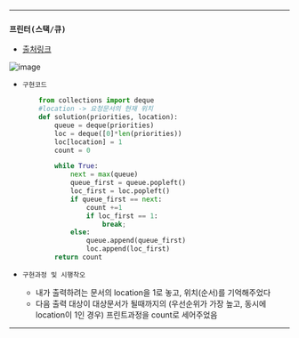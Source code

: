 
---------------------------------------
### `프린터(스택/큐)` 

  - [출처링크](https://programmers.co.kr/learn/courses/30/lessons/42587)


![image](https://user-images.githubusercontent.com/15559593/132707486-46bc67e2-4c46-4bec-9de5-f7f7cfb0d53b.png)
  
  
  - `구현코드`
    ```Python
        from collections import deque
        #location -> 요청문서의 현재 위치
        def solution(priorities, location):
            queue = deque(priorities)
            loc = deque([0]*len(priorities))
            loc[location] = 1
            count = 0

            while True:
                next = max(queue)
                queue_first = queue.popleft()
                loc_first = loc.popleft()
                if queue_first == next:
                    count +=1
                    if loc_first == 1:
                        break;
                else:
                    queue.append(queue_first)
                    loc.append(loc_first)
            return count
    ```
    
  - `구현과정 및 시행착오`
 
     - 내가 출력하려는 문서의 location을 1로 놓고, 위치(순서)를 기억해주었다
     - 다음 출력 대상이 대상문서가 될때까지의 (우선순위가 가장 높고, 동시에 location이 1인 경우) 프린트과정을 count로 세어주었음 
---------------------------------------
